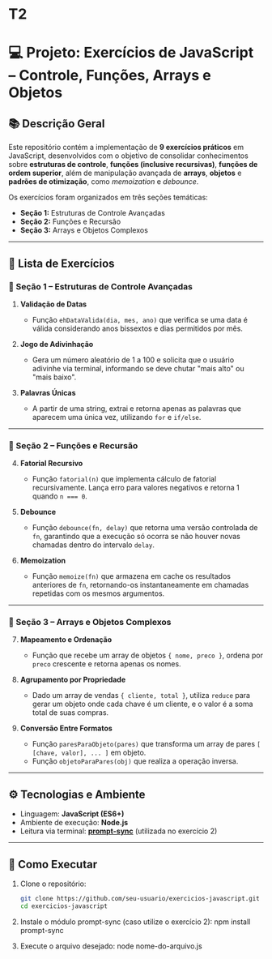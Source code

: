# T2
# 💻 Projeto: Exercícios de JavaScript – Controle, Funções, Arrays e Objetos

## 📚 Descrição Geral

Este repositório contém a implementação de **9 exercícios práticos** em JavaScript, desenvolvidos com o objetivo de consolidar conhecimentos sobre **estruturas de controle**, **funções (inclusive recursivas)**, **funções de ordem superior**, além de manipulação avançada de **arrays**, **objetos** e **padrões de otimização**, como *memoization* e *debounce*.

Os exercícios foram organizados em três seções temáticas:

- **Seção 1:** Estruturas de Controle Avançadas  
- **Seção 2:** Funções e Recursão  
- **Seção 3:** Arrays e Objetos Complexos

---

## 📌 Lista de Exercícios

### 🔹 Seção 1 – Estruturas de Controle Avançadas

1. **Validação de Datas**
   - Função `ehDataValida(dia, mes, ano)` que verifica se uma data é válida considerando anos bissextos e dias permitidos por mês.

2. **Jogo de Adivinhação**
   - Gera um número aleatório de 1 a 100 e solicita que o usuário adivinhe via terminal, informando se deve chutar "mais alto" ou "mais baixo".

3. **Palavras Únicas**
   - A partir de uma string, extrai e retorna apenas as palavras que aparecem uma única vez, utilizando `for` e `if/else`.

---

### 🔹 Seção 2 – Funções e Recursão

4. **Fatorial Recursivo**
   - Função `fatorial(n)` que implementa cálculo de fatorial recursivamente. Lança erro para valores negativos e retorna 1 quando `n === 0`.

5. **Debounce**
   - Função `debounce(fn, delay)` que retorna uma versão controlada de `fn`, garantindo que a execução só ocorra se não houver novas chamadas dentro do intervalo `delay`.

6. **Memoization**
   - Função `memoize(fn)` que armazena em cache os resultados anteriores de `fn`, retornando-os instantaneamente em chamadas repetidas com os mesmos argumentos.

---

### 🔹 Seção 3 – Arrays e Objetos Complexos

7. **Mapeamento e Ordenação**
   - Função que recebe um array de objetos `{ nome, preco }`, ordena por `preco` crescente e retorna apenas os nomes.

8. **Agrupamento por Propriedade**
   - Dado um array de vendas `{ cliente, total }`, utiliza `reduce` para gerar um objeto onde cada chave é um cliente, e o valor é a soma total de suas compras.

9. **Conversão Entre Formatos**
   - Função `paresParaObjeto(pares)` que transforma um array de pares `[ [chave, valor], ... ]` em objeto.
   - Função `objetoParaPares(obj)` que realiza a operação inversa.

---

## ⚙️ Tecnologias e Ambiente

- Linguagem: **JavaScript (ES6+)**
- Ambiente de execução: **Node.js**
- Leitura via terminal: **[prompt-sync](https://www.npmjs.com/package/prompt-sync)** (utilizada no exercício 2)

---

## 🚀 Como Executar

1. Clone o repositório:
   ```bash
   git clone https://github.com/seu-usuario/exercicios-javascript.git
   cd exercicios-javascript

2. Instale o módulo prompt-sync (caso utilize o exercício 2):
npm install prompt-sync

3. Execute o arquivo desejado:
node nome-do-arquivo.js




